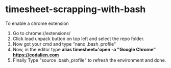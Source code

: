 # timesheet-scrapping-with-bash

To enable a chrome extension
1. Go to chrome://extensions/
2. Click load unpack button on top left and select the repo folder.
3. Now got your cmd and type "nano .bash_profile"
4. Now, in the editor type <b>alias timesheet='open -a "Google Chrome" https://codalien.com</b>
5. Finally Type "source .bash_profile" to refresh the environment and done.
